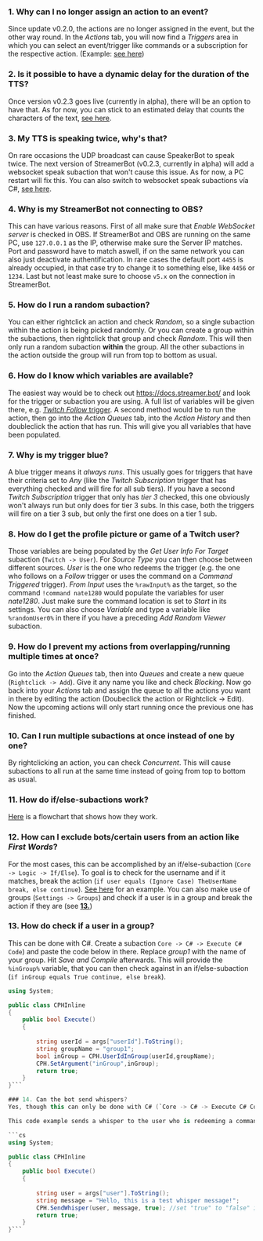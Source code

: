 ### 1. Why can I no longer assign an action to an event?
Since update v0.2.0, the actions are no longer assigned in the event, but the other way round. In the *Actions* tab, you will now find a *Triggers* area in which you can select an event/trigger like commands or a subscription for the respective action. (Example: [see here](<https://i.imgur.com/r4orRtM.gif>))

### 2. Is it possible to have a dynamic delay for the duration of the TTS?
Once version v0.2.3 goes live (currently in alpha), there will be an option to have that. As for now, you can stick to an estimated delay that counts the characters of the text, [see here](<https://discord.com/channels/834650675224248362/877868281363562496/1027679486763880468>).

### 3. My TTS is speaking twice, why's that?
On rare occasions the UDP broadcast can cause SpeakerBot to speak twice. The next version of StreamerBot (v0.2.3, currently in alpha) will add a websocket speak subaction that won't cause this issue. As for now, a PC restart will fix this. You can also switch to websocket speak subactions vía C#, [see here](<https://discord.com/channels/834650675224248362/878250435125841940/1171661691042414622>).

### 4. Why is my StreamerBot not connecting to OBS?
This can have various reasons. First of all make sure that *Enable WebSocket server* is checked in OBS. If StreamerBot and OBS are running on the same PC, use `127.0.0.1` as the IP, otherwise make sure the Server IP matches. Port and password have to match aswell, if on the same network you can also just deactivate authentification. In rare cases the default port `4455` is already occupied, in that case try to change it to something else, like `4456` or `1234`. Last but not least make sure to choose `v5.x` on the connection in StreamerBot.

### 5. How do I run a random subaction?
You can either rightclick an action and check *Random*, so a single subaction within the action is being picked randomly. Or you can create a group within the subactions, then rightclick that group and check *Random*. This will then only run a random subaction **within** the group. All the other subactions in the action outside the group will run from top to bottom as usual.

### 6. How do I know which variables are available?
The easiest way would be to check out <https://docs.streamer.bot/> and look for the trigger or subaction you are using. A full list of variables will be given there, e.g. [*Twitch Follow* trigger](<https://docs.streamer.bot/api/triggers/twitch/channel/follow>). A second method would be to run the action, then go into the *Action Queues* tab, into the *Action History* and then doubleclick the action that has run. This will give you all variables that have been populated.

### 7. Why is my trigger blue?
A blue trigger means it *always runs*. This usually goes for triggers that have their criteria set to *Any* (like the *Twitch Subscription* trigger that has everything checked and will fire for all sub tiers). If you have a second *Twitch Subscription* trigger that only has *tier 3* checked, this one obviously won't always run but only does for tier 3 subs. In this case, both the triggers will fire on a tier 3 sub, but only the first one does on a tier 1 sub.

### 8. How do I get the profile picture or game of a Twitch user?
Those variables are being populated by the *Get User Info For Target* subaction (`Twitch -> User`). For *Source Type* you can then choose between different sources. *User* is the one who redeems the trigger (e.g. the one who follows on a *Follow* trigger or uses the command on a *Command Triggered* trigger). *From Input* uses the `%rawInput%` as the target, so the command  `!command nate1280` would populate the variables for user *nate1280*. Just make sure the command location is set to *Start* in its settings. You can also choose *Variable* and type a variable like `%randomUser0%` in there if you have a preceding *Add Random Viewer* subaction.

### 9. How do I prevent my actions from overlapping/running multiple times at once?
Go into the *Action Queues* tab, then into *Queues* and create a new queue (`Rightclick -> Add`). Give it any name you like and check *Blocking*. Now go back into your *Actions* tab and assign the queue to all the actions you want in there by editing the action (Doubeclick the action or Rightclick -> Edit). Now the upcoming actions will only start running once the previous one has finished.

### 10. Can I run multiple subactions at once instead of one by one?
By rightclicking an action, you can check *Concurrent*. This will cause subactions to all run at the same time instead of going from top to bottom as usual.

### 11. How do if/else-subactions work?
[Here](<https://media.discordapp.net/attachments/834650675740540941/1081280562569936976/if_else_streamerBot.png?ex=65d8e27f&is=65c66d7f&hm=82c8b080e8fb8efd37576ad8221c706fdab3aa3e12b3a2c6ba3fedb172c389a1&=&format=webp&quality=lossless&width=763&height=643>) is a flowchart that shows how they work.

### 12. How can I exclude bots/certain users from an action like *First Words*?

For the most cases, this can be accomplished by an if/else-subaction (`Core -> Logic -> If/Else`). To goal is to check for the username and if it matches, break the action (`if user equals (Ignore Case) TheUserName break, else continue`). [See here](<https://i.imgur.com/aySJPDH.png>) for an example. You can also make use of groups (`Settings -> Groups`) and check if a user is in a group and break the action if they are (see [**13.**](<https://linkto14.com>))

### 13. How do check if a user in a group?
This can be done with C#. Create a subaction `Core -> C# -> Execute C# Code`) and paste the code below in there. Replace *group1*  with the name of your group. Hit *Save and Compile* afterwards. This will provide the `%inGroup%` variable, that you can then check against in an if/else-subaction (`if inGroup equals True continue, else break`).


```cs
using System;

public class CPHInline
{
    public bool Execute()
    {
        
        string userId = args["userId"].ToString();
        string groupName = "group1";
        bool inGroup = CPH.UserIdInGroup(userId,groupName);
        CPH.SetArgument("inGroup",inGroup);
        return true;
    }
}```

### 14. Can the bot send whispers?
Yes, though this can only be done with C# (`Core -> C# -> Execute C# Code`). Note that there are certain requirements and limitations when it comes to whispers: to send a whisper you need a verified phone number (so does your bot if you are sending it with the bot account), whisper limits can be seen [here](<https://dev.twitch.tv/docs/irc/#rate-limits>). You will **not** be able to see whether a whisper has been sent successfully.

This code example sends a whisper to the user who is redeeming a command:

```cs
using System;

public class CPHInline
{
    public bool Execute()
    {
        
        string user = args["user"].ToString();
        string message = "Hello, this is a test whisper message!";
        CPH.SendWhisper(user, message, true); //set "true" to "false" if you want to send the whisper with your broadcaster account
        return true;
    }
}```
